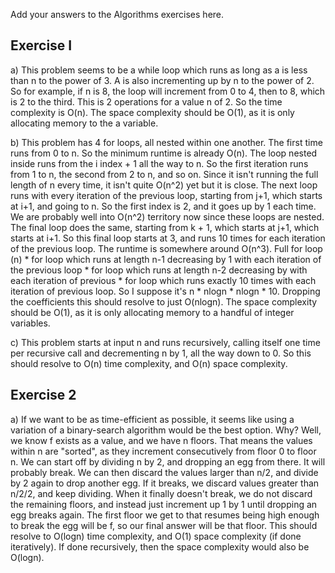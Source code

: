 Add your answers to the Algorithms exercises here.

## Exercise I

a) This problem seems to be a while loop which runs as long as a is less than n to the power of 3. A is also incrementing up by n to the power of 2. So for example, if n is 8, the loop will increment from 0 to 4, then to 8, which is 2 to the third. This is 2 operations for a value n of 2. So the time complexity is O(n). The space complexity should be O(1), as it is only allocating memory to the a variable.

b) This problem has 4 for loops, all nested within one another. The first time runs from 0 to n. So the minimum runtime is already O(n). The loop nested inside runs from the i index + 1 all the way to n. So the first iteration runs from 1 to n, the second from 2 to n, and so on. Since it isn't running the full length of n every time, it isn't quite O(n^2) yet but it is close. The next loop runs with every iteration of the previous loop, starting from j+1, which starts at i+1, and going to n. So the first index is 2, and it goes up by 1 each time. We are probably well into O(n^2) territory now since these loops are nested. The final loop does the same, starting from k + 1, which starts at j+1, which starts at i+1. So this final loop starts at 3, and runs 10 times for each iteration of the previous loop. The runtime is somewhere around O(n^3). Full for loop (n) * for loop which runs at length n-1 decreasing by 1 with each iteration of the previous loop * for loop which runs at length n-2 decreasing by with each iteration of previous * for loop which runs exactly 10 times with each iteration of previous loop. So I suppose it's n * nlogn * nlogn * 10. Dropping the coefficients this should resolve to just O(nlogn). The space complexity should be O(1), as it is only allocating memory to a handful of integer variables.

c) This problem starts at input n and runs recursively, calling itself one time per recursive call and decrementing n by 1, all the way down to 0. So this should resolve to O(n) time complexity, and O(n) space complexity.

## Exercise 2

a) If we want to be as time-efficient as possible, it seems like using a variation of a binary-search algorithm would be the best option. Why? Well, we know f exists as a value, and we have n floors. That means the values within n are "sorted", as they increment consecutively from floor 0 to floor n. We can start off by dividing n by 2, and dropping an egg from there. It will probably break. We can then discard the values larger than n/2, and divide by 2 again to drop another egg. If it breaks, we discard values greater than n/2/2, and keep dividing. When it finally doesn't break, we do not discard the remaining floors, and instead just increment up 1 by 1 until dropping an egg breaks again. The first floor we get to that resumes being high enough to break the egg will be f, so our final answer will be that floor. This should resolve to O(logn) time complexity, and O(1) space complexity (if done iteratively). If done recursively, then the space complexity would also be O(logn).
